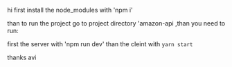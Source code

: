 
 
hi 
first install the node_modules with 'npm i'
 
than to run the project go to project directory 'amazon-api ,than you need to run:

first the server with 'npm run dev' than the cleint with `yarn start`

thanks avi
